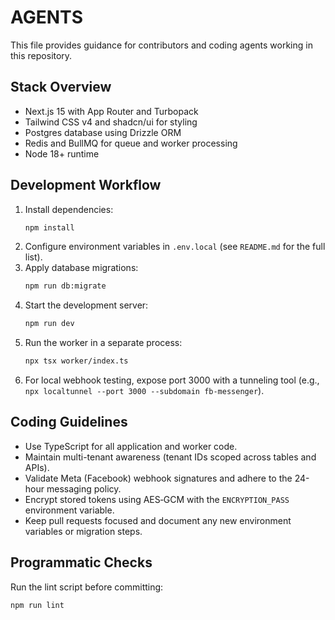 # AGENTS

This file provides guidance for contributors and coding agents working in this repository.

## Stack Overview
- Next.js 15 with App Router and Turbopack
- Tailwind CSS v4 and shadcn/ui for styling
- Postgres database using Drizzle ORM
- Redis and BullMQ for queue and worker processing
- Node 18+ runtime

## Development Workflow
1. Install dependencies:
   ```bash
   npm install
   ```
2. Configure environment variables in `.env.local` (see `README.md` for the full list).
3. Apply database migrations:
   ```bash
   npm run db:migrate
   ```
4. Start the development server:
   ```bash
   npm run dev
   ```
5. Run the worker in a separate process:
   ```bash
   npx tsx worker/index.ts
   ```
6. For local webhook testing, expose port 3000 with a tunneling tool (e.g., `npx localtunnel --port 3000 --subdomain fb-messenger`).

## Coding Guidelines
- Use TypeScript for all application and worker code.
- Maintain multi-tenant awareness (tenant IDs scoped across tables and APIs).
- Validate Meta (Facebook) webhook signatures and adhere to the 24-hour messaging policy.
- Encrypt stored tokens using AES‑GCM with the `ENCRYPTION_PASS` environment variable.
- Keep pull requests focused and document any new environment variables or migration steps.

## Programmatic Checks
Run the lint script before committing:
```bash
npm run lint
```

